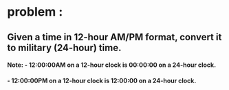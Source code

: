 # problem :

## Given a time in 12-hour AM/PM format, convert it to military (24-hour) time.

#### Note: - 12:00:00AM on a 12-hour clock is 00:00:00 on a 24-hour clock.
#### - 12:00:00PM on a 12-hour clock is 12:00:00 on a 24-hour clock.
